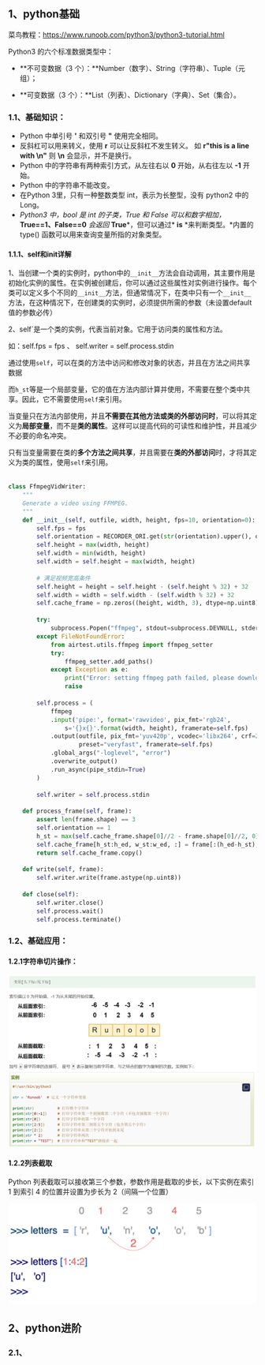 ## 1、python基础

菜鸟教程：https://www.runoob.com/python3/python3-tutorial.html

Python3 的六个标准数据类型中：

- **不可变数据（3 个）：**Number（数字）、String（字符串）、Tuple（元组）；

- **可变数据（3 个）：**List（列表）、Dictionary（字典）、Set（集合）。

  

### 1.1、**基础知识：**

- Python 中单引号 **'** 和双引号 **"** 使用完全相同。
- 反斜杠可以用来转义，使用 **r** 可以让反斜杠不发生转义。 如 **r"this is a line with \n"** 则 **\n** 会显示，并不是换行。
- Python 中的字符串有两种索引方式，从左往右以 **0** 开始，从右往左以 **-1** 开始。
- Python 中的字符串不能改变。
- 在Python 3里，只有一种整数类型 int，表示为长整型，没有 python2 中的 Long。
- *Python3 中，bool 是 int 的子类，True 和 False 可以和数字相加，* **True==1、False==0** *会返回* **True***，但可以通过* **is** *来判断类型。*内置的 type() 函数可以用来查询变量所指的对象类型。

#### 1.1.1、self和init详解

1、当创建一个类的实例时，python中的`__init__`方法会自动调用，其主要作用是初始化实例的属性。在实例被创建后，你可以通过这些属性对实例进行操作。每个类可以定义多个不同的`__init__`方法，但通常情况下，在类中只有一个`__init__`方法，在这种情况下，在创建类的实例时，必须提供所需的参数（未设置default值的参数必传）

2、self`是一个类的实例，代表当前对象。它用于访问类的属性和方法。

如：self.fps = fps 、 self.writer = self.process.stdin

通过使用`self`，可以在类的方法中访问和修改对象的状态，并且在方法之间共享数据

而`h_st`等是一个局部变量，它的值在方法内部计算并使用，不需要在整个类中共享。因此，它不需要使用`self`来引用。

当变量只在方法内部使用，并且**不需要在其他方法或类的外部访问时**，可以将其定义为**局部变量**，而不是**类的属性**。这样可以提高代码的可读性和维护性，并且减少不必要的命名冲突。

只有当变量需要在类的**多个方法之间共享**，并且需要在**类的外部访问**时，才将其定义为类的属性，使用`self`来引用。

```python

class FfmpegVidWriter:
    """
    Generate a video using FFMPEG.
    """
    def __init__(self, outfile, width, height, fps=10, orientation=0):
        self.fps = fps
        self.orientation = RECORDER_ORI.get(str(orientation).upper(), orientation)
        self.height = max(width, height)
        self.width = min(width, height)
        self.width = self.height = max(width, height)

        # 满足视频宽高条件
        self.height = height = self.height - (self.height % 32) + 32
        self.width = width = self.width - (self.width % 32) + 32
        self.cache_frame = np.zeros((height, width, 3), dtype=np.uint8)

        try:
            subprocess.Popen("ffmpeg", stdout=subprocess.DEVNULL, stderr=subprocess.DEVNULL).wait()
        except FileNotFoundError:
            from airtest.utils.ffmpeg import ffmpeg_setter
            try:
                ffmpeg_setter.add_paths()
            except Exception as e:
                print("Error: setting ffmpeg path failed, please download it at https://ffmpeg.org/download.html then add ffmpeg path to PATH")
                raise

        self.process = (
            ffmpeg
            .input('pipe:', format='rawvideo', pix_fmt='rgb24',
                s='{}x{}'.format(width, height), framerate=self.fps)
            .output(outfile, pix_fmt='yuv420p', vcodec='libx264', crf=25,
                    preset="veryfast", framerate=self.fps)
            .global_args("-loglevel", "error")
            .overwrite_output()
            .run_async(pipe_stdin=True)
        )

        self.writer = self.process.stdin

    def process_frame(self, frame):
        assert len(frame.shape) == 3
        self.orientation == 1
        h_st = max(self.cache_frame.shape[0]//2 - frame.shape[0]//2, 0)
        self.cache_frame[h_st:h_ed, w_st:w_ed, :] = frame[:(h_ed-h_st), :(w_ed-w_st)]
        return self.cache_frame.copy()

    def write(self, frame):
        self.writer.write(frame.astype(np.uint8))

    def close(self):
        self.writer.close()
        self.process.wait()
        self.process.terminate()
```





### 1.2、基础应用：



#### 1.2.1**字符串切片操作：**

![image-20240516102609796](assets/image-20240516102609796.png)



#### 1.2.2**列表截取**

Python 列表截取可以接收第三个参数，参数作用是截取的步长，以下实例在索引 1 到索引 4 的位置并设置为步长为 2（间隔一个位置）

![image-20240516141246060](assets/image-20240516141246060.png)



## 2、python进阶

### 2.1、
